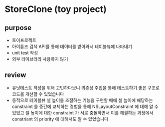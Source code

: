 # StoreClone (toy project)

## purpose

- 토이프로젝트
- 아이튠즈 검색 API를 통해 데이터를 받아와서 테이블뷰에 나타내기
- unit test 작성
- 외부 라이브러리 사용하지 않기

## review

- 유닛테스트 작성을 위해 고민하다보니 의존성 주입을 통해 테스트하기 좋은 구조로 코드를 개선할 수 있었습니다
- 동적으로 테이블뷰 셀 높이를 조절하는 기능을 구현할 때에 셀 높이에 해당하는 constraint 를 중간에 교체하는 경험을 통해 NSLayoutConstraint 에 대해 알 수 있었고 셀 높이에 대한 constraint 가 서로 충돌하면서 이를 해결하는 과정에서 constriant 의 priority 에 대해서도 알 수 있었습니다

